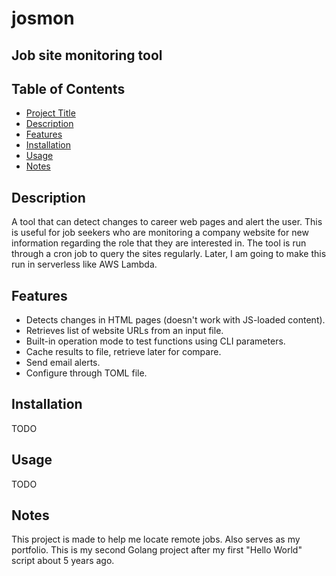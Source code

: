 # josmon
Job site monitoring tool
---
## Table of Contents

- [Project Title](#project-title)
- [Description](#description)
- [Features](#features)
- [Installation](#installation)
- [Usage](#usage)
- [Notes](#notes)

## Description
A tool that can detect changes to career web pages and alert the user. This is useful for job seekers who are monitoring a company website for new information regarding the role that they are interested in. The tool is run through a cron job to query the sites regularly. Later, I am going to make this run in serverless like AWS Lambda.

## Features
- Detects changes in HTML pages (doesn't work with JS-loaded content).
- Retrieves list of website URLs from an input file.
- Built-in operation mode to test functions using CLI parameters.
- Cache results to file, retrieve later for compare.
- Send email alerts.
- Configure through TOML file.

## Installation
TODO

## Usage
TODO

## Notes
This project is made to help me locate remote jobs. Also serves as my portfolio. This is my second Golang project after my first "Hello World" script about 5 years ago.
